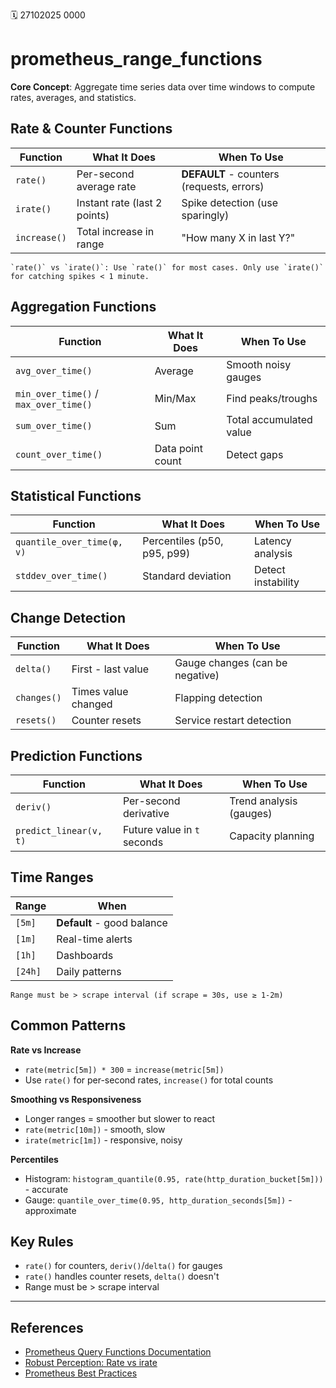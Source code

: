 🗓️ 27102025 0000

# prometheus_range_functions

**Core Concept**: Aggregate time series data over time windows to compute rates, averages, and statistics.

## Rate & Counter Functions

| Function     | What It Does                 | When To Use                               |
|--------------|------------------------------|-------------------------------------------|
| `rate()`     | Per-second average rate      | **DEFAULT** - counters (requests, errors) |
| `irate()`    | Instant rate (last 2 points) | Spike detection (use sparingly)           |
| `increase()` | Total increase in range      | "How many X in last Y?"                   |

```ad-tip
`rate()` vs `irate()`: Use `rate()` for most cases. Only use `irate()` for catching spikes < 1 minute.
```

## Aggregation Functions

| Function                              | What It Does     | When To Use             |
|---------------------------------------|------------------|-------------------------|
| `avg_over_time()`                     | Average          | Smooth noisy gauges     |
| `min_over_time()` / `max_over_time()` | Min/Max          | Find peaks/troughs      |
| `sum_over_time()`                     | Sum              | Total accumulated value |
| `count_over_time()`                   | Data point count | Detect gaps             |

## Statistical Functions

| Function                   | What It Does                | When To Use        |
|----------------------------|-----------------------------|--------------------|
| `quantile_over_time(φ, v)` | Percentiles (p50, p95, p99) | Latency analysis   |
| `stddev_over_time()`       | Standard deviation          | Detect instability |

## Change Detection

| Function    | What It Does        | When To Use                     |
|-------------|---------------------|---------------------------------|
| `delta()`   | First - last value  | Gauge changes (can be negative) |
| `changes()` | Times value changed | Flapping detection              |
| `resets()`  | Counter resets      | Service restart detection       |

## Prediction Functions

| Function               | What It Does                | When To Use             |
|------------------------|-----------------------------|-------------------------|
| `deriv()`              | Per-second derivative       | Trend analysis (gauges) |
| `predict_linear(v, t)` | Future value in `t` seconds | Capacity planning       |

## Time Ranges

| Range   | When                       |
|---------|----------------------------|
| `[5m]`  | **Default** - good balance |
| `[1m]`  | Real-time alerts           |
| `[1h]`  | Dashboards                 |
| `[24h]` | Daily patterns             |

```ad-warning
Range must be > scrape interval (if scrape = 30s, use ≥ 1-2m)
```

## Common Patterns

**Rate vs Increase**
- `rate(metric[5m]) * 300` = `increase(metric[5m])`
- Use `rate()` for per-second rates, `increase()` for total counts

**Smoothing vs Responsiveness**
- Longer ranges = smoother but slower to react
- `rate(metric[10m])` - smooth, slow
- `irate(metric[1m])` - responsive, noisy

**Percentiles**
- Histogram: `histogram_quantile(0.95, rate(http_duration_bucket[5m]))` - accurate
- Gauge: `quantile_over_time(0.95, http_duration_seconds[5m])` - approximate

## Key Rules

- `rate()` for counters, `deriv()`/`delta()` for gauges
- `rate()` handles counter resets, `delta()` doesn't
- Range must be > scrape interval

---
## References

- [Prometheus Query Functions Documentation](https://prometheus.io/docs/prometheus/latest/querying/functions/)
- [Robust Perception: Rate vs irate](https://www.robustperception.io/rate-then-sum-never-sum-then-rate)
- [Prometheus Best Practices](https://prometheus.io/docs/practices/naming/)

